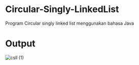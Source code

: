 # Circular-Singly-LinkedList

Program Circular singly linked list menggunakan bahasa Java

# Output

![csll (1)](https://user-images.githubusercontent.com/52452132/100360125-1e005f80-302b-11eb-9a58-ba7d65021b71.png)

